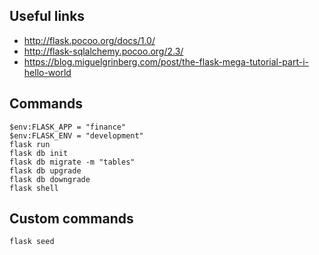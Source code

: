 ## Useful links

- http://flask.pocoo.org/docs/1.0/
- http://flask-sqlalchemy.pocoo.org/2.3/
- https://blog.miguelgrinberg.com/post/the-flask-mega-tutorial-part-i-hello-world

## Commands

    $env:FLASK_APP = "finance"
    $env:FLASK_ENV = "development"
    flask run
    flask db init
    flask db migrate -m "tables"
    flask db upgrade
    flask db downgrade
    flask shell

## Custom commands

    flask seed